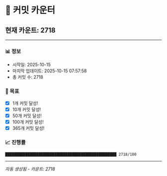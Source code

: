 # 🔢 커밋 카운터

## 현재 카운트: 2718

---

### 📊 정보
- 시작일: 2025-10-15
- 마지막 업데이트: 2025-10-15 07:57:58
- 총 커밋 수: 2718

### 🎯 목표
- [x] 1개 커밋 달성!
- [x] 10개 커밋 달성!
- [x] 50개 커밋 달성!
- [x] 100개 커밋 달성!
- [x] 365개 커밋 달성!

### 📈 진행률
```
██████████████████████████████████████████████████ 2718/100
```

---
*자동 생성됨 - 카운트: 2718*
